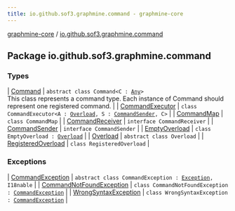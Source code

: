 ```yaml
---
title: io.github.sof3.graphmine.command - graphmine-core
---
```


[graphmine-core](../index.html) / [io.github.sof3.graphmine.command](./index.html)

## Package io.github.sof3.graphmine.command

### Types

| [Command](-command/index.html) | `abstract class Command<C : `[`Any`](https://kotlinlang.org/api/latest/jvm/stdlib/kotlin/-any/index.html)`>`<br>This class represents a command type. Each instance of Command should represent one registered command. |
| [CommandExecutor](-command-executor/index.html) | `class CommandExecutor<A : `[`Overload`](-overload/index.html)`, S : `[`CommandSender`](-command-sender.html)`, C>` |
| [CommandMap](-command-map/index.html) | `class CommandMap` |
| [CommandReceiver](-command-receiver/index.html) | `interface CommandReceiver` |
| [CommandSender](-command-sender.html) | `interface CommandSender` |
| [EmptyOverload](-empty-overload/index.html) | `class EmptyOverload : `[`Overload`](-overload/index.html) |
| [Overload](-overload/index.html) | `abstract class Overload` |
| [RegisteredOverload](-registered-overload/index.html) | `class RegisteredOverload` |

### Exceptions

| [CommandException](-command-exception/index.html) | `abstract class CommandException : `[`Exception`](https://kotlinlang.org/api/latest/jvm/stdlib/kotlin/-exception/index.html)`, I18nable` |
| [CommandNotFoundException](-command-not-found-exception/index.html) | `class CommandNotFoundException : `[`CommandException`](-command-exception/index.html) |
| [WrongSyntaxException](-wrong-syntax-exception/index.html) | `class WrongSyntaxException : `[`CommandException`](-command-exception/index.html) |

